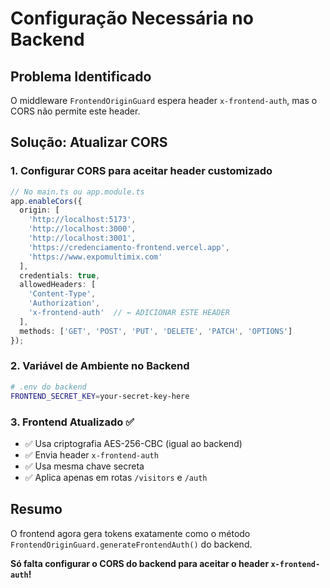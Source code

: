 # Configuração Necessária no Backend

## Problema Identificado
O middleware `FrontendOriginGuard` espera header `x-frontend-auth`, mas o CORS não permite este header.

## Solução: Atualizar CORS

### 1. Configurar CORS para aceitar header customizado

```typescript
// No main.ts ou app.module.ts
app.enableCors({
  origin: [
    'http://localhost:5173',
    'http://localhost:3000',
    'http://localhost:3001',
    'https://credenciamento-frontend.vercel.app',
    'https://www.expomultimix.com'
  ],
  credentials: true,
  allowedHeaders: [
    'Content-Type',
    'Authorization', 
    'x-frontend-auth'  // ← ADICIONAR ESTE HEADER
  ],
  methods: ['GET', 'POST', 'PUT', 'DELETE', 'PATCH', 'OPTIONS']
});
```

### 2. Variável de Ambiente no Backend

```bash
# .env do backend
FRONTEND_SECRET_KEY=your-secret-key-here
```

### 3. Frontend Atualizado ✅

- ✅ Usa criptografia AES-256-CBC (igual ao backend)
- ✅ Envia header `x-frontend-auth` 
- ✅ Usa mesma chave secreta
- ✅ Aplica apenas em rotas `/visitors` e `/auth`

## Resumo

O frontend agora gera tokens exatamente como o método `FrontendOriginGuard.generateFrontendAuth()` do backend.

**Só falta configurar o CORS do backend para aceitar o header `x-frontend-auth`!**
